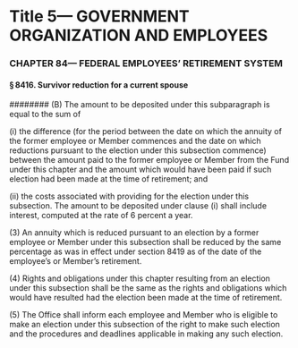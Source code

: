 
# Title 5— GOVERNMENT ORGANIZATION AND EMPLOYEES
### CHAPTER 84— FEDERAL EMPLOYEES’ RETIREMENT SYSTEM
#### § 8416. Survivor reduction for a current spouse
######## (B) The amount to be deposited under this subparagraph is equal to the sum of

(i) the difference (for the period between the date on which the annuity of the former employee or Member commences and the date on which reductions pursuant to the election under this subsection commence) between the amount paid to the former employee or Member from the Fund under this chapter and the amount which would have been paid if such election had been made at the time of retirement; and

(ii) the costs associated with providing for the election under this subsection. The amount to be deposited under clause (i) shall include interest, computed at the rate of 6 percent a year.

(3) An annuity which is reduced pursuant to an election by a former employee or Member under this subsection shall be reduced by the same percentage as was in effect under section 8419 as of the date of the employee’s or Member’s retirement.

(4) Rights and obligations under this chapter resulting from an election under this subsection shall be the same as the rights and obligations which would have resulted had the election been made at the time of retirement.

(5) The Office shall inform each employee and Member who is eligible to make an election under this subsection of the right to make such election and the procedures and deadlines applicable in making any such election.
